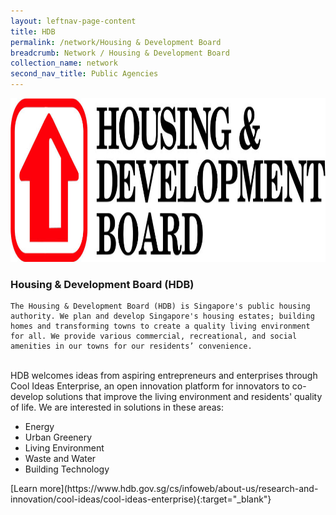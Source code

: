 ```yaml
---
layout: leftnav-page-content
title: HDB
permalink: /network/Housing & Development Board
breadcrumb: Network / Housing & Development Board
collection_name: network
second_nav_title: Public Agencies
---
```


<a href="https://www.hdb.gov.sg/cs/infoweb/about-us/research-and-innovation/cool-ideas/cool-ideas-enterprise">
<img src= "/images/partners/HDB-logo.jpg" alt="1" style="width:1076px;height:262px;">
</a>

<h3>Housing & Development Board (HDB)</h3>


 	The Housing & Development Board (HDB) is Singapore's public housing authority. We plan and develop Singapore's housing estates; building homes and transforming towns to create a quality living environment for all. We provide various commercial, recreational, and social amenities in our towns for our residents’ convenience. 
<br>
HDB welcomes ideas from aspiring entrepreneurs and enterprises through Cool Ideas Enterprise, an open innovation platform for innovators to co-develop solutions that improve the living environment and residents' quality of life. We are interested in solutions in these areas: 
<ul>
 <li>Energy</li>
 <li>Urban Greenery</li> 
 <li>Living Environment </li>
 <li>Waste and Water </li>
 <li>Building Technology </li> 
</ul>
[Learn more](https://www.hdb.gov.sg/cs/infoweb/about-us/research-and-innovation/cool-ideas/cool-ideas-enterprise){:target="_blank"}
